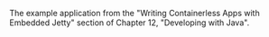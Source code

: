 The example application from the "Writing Containerless Apps with Embedded Jetty" section of Chapter 12, "Developing with Java".

